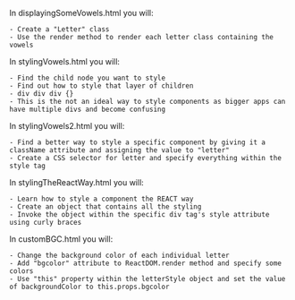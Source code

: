 In displayingSomeVowels.html you will:

    - Create a "Letter" class
    - Use the render method to render each letter class containing the vowels

In stylingVowels.html you will:

    - Find the child node you want to style
    - Find out how to style that layer of children
    - div div div {}
    - This is the not an ideal way to style components as bigger apps can have multiple divs and become confusing

In stylingVowels2.html you will:

    - Find a better way to style a specific component by giving it a className attribute and assigning the value to "letter"
    - Create a CSS selector for letter and specify everything within the style tag

In stylingTheReactWay.html you will:

    - Learn how to style a component the REACT way
    - Create an object that contains all the styling
    - Invoke the object within the specific div tag's style attribute using curly braces

In customBGC.html you will:

    - Change the background color of each individual letter
    - Add "bgcolor" attribute to ReactDOM.render method and specify some colors
    - Use "this" property within the letterStyle object and set the value of backgroundColor to this.props.bgcolor